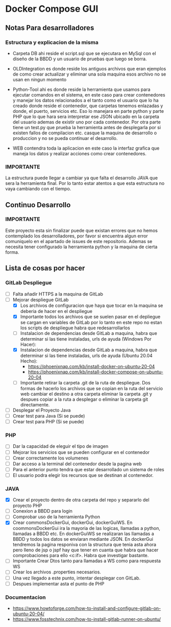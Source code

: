 # Docker Compose GUI

## Notas Para desarrolladores 

### Estructura y explicacion de la misma
- Carpeta DB ahi reside el script.sql que se ejecutara en MySql con el diseño de la BBDD y un usuario de pruebas que luego se borra.

- OLDIntegration es donde reside los antiguos archivos que eran ejemplos de como crear actualizar y eliminar una sola maquina esos archivo no se usan en ningun momento

- Python-Tool ahi es donde reside la herramienta que usamos para ejecutar comandos en el sistema, en este caso para crear contenedores y manejar los datos relacionados a el tanto como el usuario que lo ha creado donde reside el contenedor, que carpetas tenemos enlazadas y donde, el puerto, servicios etc. Eso lo manejara en parte python y parte PHP que lo que hara sera interpretar ese JSON ubicado en la carpeta del usuario ademas de existir uno por cada contenedor. Por otra parte tiene un test.py que prueba la herramienta antes de desplegarla por si existen fallos de compilacion etc. casque la maquina de desarrollo o produccion y no se pueda continuar el desarrollo.

- WEB contendra toda la aplicacion en este caso la interfaz grafica que maneja los datos y realizar acciones como crear contenedores.
### IMPORTANTE
La estructura puede llegar a cambiar ya que falta el desarrollo JAVA que sera la herramienta final. Por lo tanto estar atentos a que esta estructura no vaya cambiando con el tiempo.

## Continuo Desarrollo

### IMPORTANTE

Este proyecto esta sin finalizar puede que existan errores que no hemos contemplado los desarrolladores, por favor si encuentra algun error comuniquelo en el apartado de issues de este repositorio. Ademas se necesita tener configurado la herramienta python y la maquina de cierta forma.

## Lista de cosas por hacer

### GitLab Despliegue
- [ ] Falta añadir HTTPS a la maquina de GitLab
- [ ] Mejorar despliegue GitLab
    - [x] Los archivos de configuracion que haya que tocar en la maquina se deberia de hacer en el despliegue
    - [x] Importante todos los archivos que se suelen pasar en el depliegue se cargan en variables de GitLab por lo tanto en este repo no estan los scripts de despliegue habra que redesarrollarlos
    - [ ] Instalacion de dependencias desde GitLab a maquina, habra que determinar si las tiene instaladas, urls de ayuda (Windows Por Hacer):
    - [x] Instalacion de dependencias desde GitLab a maquina, habra que determinar si las tiene instaladas, urls de ayuda (Ubuntu 20.04 Hecho):
        - https://phoenixnap.com/kb/install-docker-on-ubuntu-20-04
        - https://phoenixnap.com/kb/install-docker-compose-on-ubuntu-20-04
    - [ ] Importante retirar la carpeta .git de la ruta de despliegue. Dos formas de hacerlo los archivos que se copian en la ruta del servicio web cambiar el destino a otra carpeta eliminar la carpeta .git y despues copiar a la ruta a desplegar o eliminar la carpeta git directamente.
- [ ] Desplegar el Proyecto Java
- [ ] Crear test para Java (Si se puede)
- [ ] Crear test para PHP (Si se puede)
### PHP
- [ ] Dar la capacidad de eleguir el tipo de imagen
- [ ] Mejorar los servicios que se pueden configurar en el contenedor
- [ ] Crear correctamente los volumenes
- [ ] Dar acceso a la terminal del contenedor desde la pagina web
- [ ] Para el anterior punto tendra que estar desarrollado un sistema de roles
- [ ] El usuario podra elegir los recursos que se destinan al contenedor.

### JAVA
- [x] Crear el proyecto dentro de otra carpeta del repo y separarlo del proyecto PHP
- [ ] Conexion a BBDD para login
- [ ] Comprobar uso de la herramienta Python
- [x] Crear commonsDockerGui, dockerGui, dockerGuiWS. En coommonsDockerGui ira la mayoria de las logicas, llamadas a python, llamadas a BBDD etc. En dockerGuiWS se realizaran las llamadas a BBDD y todos los datos se enviaran mediante JSON. En dockerGui tendremos la pagina responiva con la structura que tenia asta ahora pero lleno de jsp o jspf hay que tener en cuanta que habra que hacer comprobaciones para ello <c:if>. Habra que investigar bastante.
- [ ] Importante Crear Dtos tanto para llamadas a WS como para respuesta WS
- [ ] Crear los archivos .properties necesarios.
- [ ] Una vez llegado a este punto, intentar desplegar con GitLab.
- [ ] Despues implementar asta el punto de PHP

### Documentacion

- https://www.howtoforge.com/how-to-install-and-configure-gitlab-on-ubuntu-20-04/
- https://www.fosstechnix.com/how-to-install-gitlab-runner-on-ubuntu/

